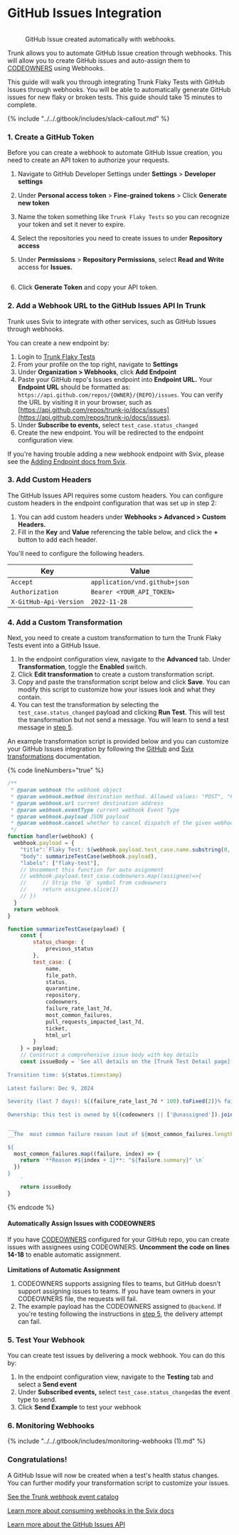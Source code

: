 # GitHub Issues Integration

<figure><img src="../../.gitbook/assets/example-webhook-github-issue-light.png" alt=""><figcaption><p>GitHub Issue created automatically with webhooks.</p></figcaption></figure>

Trunk allows you to automate GitHub Issue creation through webhooks. This will allow you to create GitHub issues and auto-assign them to [CODEOWNERS](https://docs.github.com/en/repositories/managing-your-repositorys-settings-and-features/customizing-your-repository/about-code-owners) using Webhooks.

This guide will walk you through integrating Trunk Flaky Tests with GitHub Issues through webhooks. You will be able to automatically generate GitHub issues for new flaky or broken tests. This guide should take 15 minutes to complete.

{% include "../../.gitbook/includes/slack-callout.md" %}

### 1. Create a GitHub Token

Before you can create a webhook to automate GitHub Issue creation, you need to create an API token to authorize your requests.

1. Navigate to GitHub Developer Settings under **Settings** > **Developer settings**
2. Under **Personal access token** > **Fine-grained tokens** > Click **Generate new token**
3. Name the token something like `Trunk Flaky Tests` so you can recognize your token and set it never to expire.
4. Select the repositories you need to create issues to under **Repository access**
5.  Under **Permissions** > **Repository Permissions**, select **Read and Write** access for **Issues.**&#x20;

    <figure><picture><source srcset="../../.gitbook/assets/example-webhook-github-permissions-dark.png" media="(prefers-color-scheme: dark)"><img src="../../.gitbook/assets/example-webhook-github-permissions-light.png" alt=""></picture><figcaption></figcaption></figure>
6. Click **Generate Token** and copy your API token.

### 2. Add a Webhook URL to the GitHub Issues API In Trunk

Trunk uses Svix to integrate with other services, such as GitHub Issues through webhooks.&#x20;

You can create a new endpoint by:

1. Login to [Trunk Flaky Tests](https://app.trunk.io/login/?intent=flaky+tests)
2. From your profile on the top right, navigate to **Settings**
3. Under **Organization > Webhooks**, click **Add Endpoint**&#x20;
4. Paste your GitHub repo's Issues endpoint into **Endpoint URL.** Your **Endpoint URL** should be formatted as: `https://api.github.com/repos/{OWNER}/{REPO}/issues`.  You can verify the URL by visiting it in your browser, such as [https://api.github.com/repos/trunk-io/docs/issues](https://api.github.com/repos/trunk-io/docs/issues).
5. Under **Subscribe to events,** select `test_case.status_changed`&#x20;
6. Create the new endpoint. You will be redirected to the endpoint configuration view.

If you're having trouble adding a new webhook endpoint with Svix, please see the [Adding Endpoint docs from Svix](https://docs.svix.com/receiving/using-app-portal/adding-endpoints).

### **3. Add Custom Headers**

The GitHub Issues API requires some custom headers. You can configure custom headers in the endpoint configuration that was set up in step 2:

1. You can add custom headers under **Webhooks > Advanced > Custom Headers.**
2. Fill in the **Key** and **Value** referencing the table below, and click the **+** button to add each header.

You'll need to configure the following headers.&#x20;

| Key                    | Value                         |
| ---------------------- | ----------------------------- |
| `Accept`               | `application/vnd.github+json` |
| `Authorization`        | `Bearer <YOUR_API_TOKEN>`     |
| `X-GitHub-Api-Version` | `2022-11-28`                  |

### 4. Add a Custom Transformation

Next, you need to create a custom transformation to turn the Trunk Flaky Tests event into a GitHub Issue.&#x20;

1. In the endpoint configuration view, navigate to the **Advanced** tab. Under **Transformation**, toggle the **Enabled** switch.
2. Click **Edit transformation** to create a custom transformation script.
3. Copy and paste the transformation script below and click **Save**. You can modify this script to customize how your issues look and what they contain.
4. You can test the transformation by selecting the `test_case.status_changed` payload and clicking **Run Test**. This will test the transformation but not send a message. You will learn to send a test message in [step 5](github-issues-integration.md#id-5.-test-your-webhook).

An example transformation script is provided below and you can customize your GitHub Issues integration by following the [GitHub](https://docs.github.com/en/rest/issues/issues?apiVersion=2022-11-28#create-an-issue) and [Svix transformations](https://docs.svix.com/transformations#using-transformations) documentation.&#x20;

{% code lineNumbers="true" %}
```javascript
/**
 * @param webhook the webhook object
 * @param webhook.method destination method. Allowed values: "POST", "PUT"
 * @param webhook.url current destination address
 * @param webhook.eventType current webhook Event Type
 * @param webhook.payload JSON payload
 * @param webhook.cancel whether to cancel dispatch of the given webhook
 */
function handler(webhook) {
  webhook.payload = {
    "title":`Flaky Test: ${webhook.payload.test_case.name.substring(0, 25)} transitioned to ${webhook.payload.status_change.current_status.value}`,
    "body": summarizeTestCase(webhook.payload),
    "labels": ["flaky-test"],
    // Uncomment this function for auto asignment
    // webhook.payload.test_case.codeowners.map((assignee)=>{
    //     // Strip the `@` symbol from codeowners
    //     return assignee.slice(1)
    // })
  }
  return webhook
}

function summarizeTestCase(payload) {
    const {
        status_change: {
            previous_status
        },
        test_case: {
            name,
            file_path,
            status,
            quarantine,
            repository,
            codeowners,
            failure_rate_last_7d,
            most_common_failures,
            pull_requests_impacted_last_7d,
            ticket,
            html_url
        }
    } = payload;
    // Construct a comprehensive issue body with key details
    const issueBody = `See all details on the [Trunk Test Detail page](${html_url})
 
Transition time: ${status.timestamp}
 
Latest failure: Dec 9, 2024
 
Severity (last 7 days): ${(failure_rate_last_7d * 100).toFixed(2)}% failure rate; impacting ${pull_requests_impacted_last_7d} PRs
 
Ownership: this test is owned by ${(codeowners || ['@unassigned']).join(', ')}

___
__The  most common failure reason (out of ${most_common_failures.length} identified failure reason) are:__

${
  most_common_failures.map((failure, index) => {
    return `**Reason #${index + 1}**: "${failure.summary}" \n`
  })
}
    `
    return issueBody
}
```
{% endcode %}

#### Automatically Assign Issues with CODEOWNERS

If you have [CODEOWNERS](https://docs.github.com/en/repositories/managing-your-repositorys-settings-and-features/customizing-your-repository/about-code-owners) configured for your GitHub repo, you can create issues with assignees using CODEOWNERS. **Uncomment the code on lines 14-18** to enable automatic assignment. \
\
**Limitations of Automatic Assignment**

1. CODEOWNERS supports assigning files to teams, but GitHub doesn't support assigning issues to teams. If you have team owners in your CODEOWNERS file, the requests will fail.
2. The example payload has the CODEOWNERS assigned to `@backend`. If you're testing following the instructions in [step 5](github-issues-integration.md#id-5.-test-your-webhook), the delivery attempt can fail.

### 5. Test Your Webhook

You can create test issues by delivering a mock webhook. You can do this by:

1. In the endpoint configuration view, navigate to the **Testing** tab and select a **Send event**
2. Under **Subscribed events,** select `test_case.status_changed`as the event type to send.
3. Click **Send Example** to test your webhook

### 6. Monitoring Webhooks

{% include "../../.gitbook/includes/monitoring-webhooks (1).md" %}

### Congratulations!

A GitHub Issue will now be created when a test's health status changes. You can further modify your transformation script to customize your issues.&#x20;

[See the Trunk webhook event catalog](https://www.svix.com/event-types/us/org_2eQPL41Ew5XSHxiXZIamIUIXg8H/#test_case.status_changed)

[Learn more about consuming webhooks in the Svix docs](https://docs.svix.com/receiving/introduction)

[Learn more about the GitHub Issues API](https://docs.github.com/en/rest/issues/issues?apiVersion=2022-11-28#create-an-issue)
